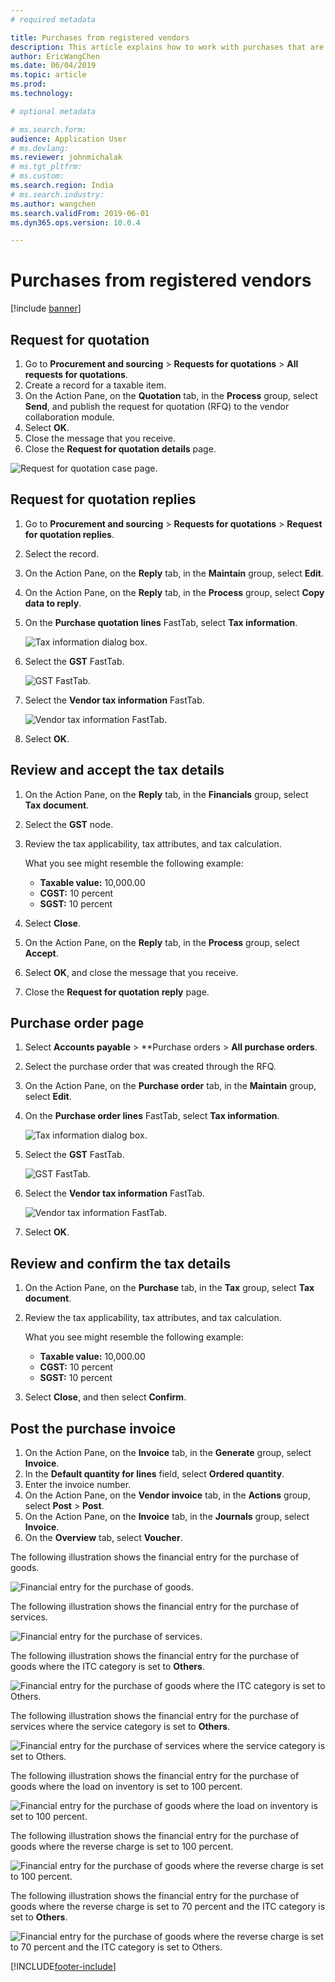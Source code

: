 ```yaml
---
# required metadata

title: Purchases from registered vendors
description: This article explains how to work with purchases that are made by registered vendors.
author: EricWangChen
ms.date: 06/04/2019
ms.topic: article
ms.prod: 
ms.technology: 

# optional metadata

# ms.search.form: 
audience: Application User
# ms.devlang: 
ms.reviewer: johnmichalak
# ms.tgt_pltfrm: 
# ms.custom: 
ms.search.region: India
# ms.search.industry: 
ms.author: wangchen
ms.search.validFrom: 2019-06-01
ms.dyn365.ops.version: 10.0.4

---
```


# Purchases from registered vendors

[!include [banner](../../includes/banner.md)]

## Request for quotation

1. Go to **Procurement and sourcing** \> **Requests for quotations** \> **All requests for quotations**.
2. Create a record for a taxable item.
3. On the Action Pane, on the **Quotation** tab, in the **Process** group, select **Send**, and publish the request for quotation (RFQ) to the vendor collaboration module.
4. Select **OK**.
5. Close the message that you receive.
6. Close the **Request for quotation details** page.

![Request for quotation case page.](../media/Annotation-2019-05-15-171525.png)

## Request for quotation replies

1. Go to **Procurement and sourcing** \> **Requests for quotations** \> **Request for quotation replies**.
2. Select the record.
3. On the Action Pane, on the **Reply** tab, in the **Maintain** group, select **Edit**.
4. On the Action Pane, on the **Reply** tab, in the **Process** group, select **Copy data to reply**.
5. On the **Purchase quotation lines** FastTab, select **Tax information**.

    ![Tax information dialog box.](../media/Annotation-2019-05-15-171959.png)

6. Select the **GST** FastTab.

    ![GST FastTab.](../media/Annotation-2019-05-15-172049.png)

7. Select the **Vendor tax information** FastTab.

    ![Vendor tax information FastTab.](../media/Annotation-2019-05-15-172136.png)

8. Select **OK**.

## Review and accept the tax details

1. On the Action Pane, on the **Reply** tab, in the **Financials** group, select **Tax document**.
2. Select the **GST** node.
3. Review the tax applicability, tax attributes, and tax calculation.

    What you see might resemble the following example:

    - **Taxable value:** 10,000.00
    - **CGST:** 10 percent
    - **SGST:** 10 percent

4. Select **Close**.
5. On the Action Pane, on the **Reply** tab, in the **Process** group, select **Accept**.
6. Select **OK**, and close the message that you receive.
7. Close the **Request for quotation reply** page.

## Purchase order page

1. Select **Accounts payable** \> **Purchase orders \> **All purchase orders**.
2. Select the purchase order that was created through the RFQ.
3. On the Action Pane, on the **Purchase order** tab, in the **Maintain** group, select **Edit**.
4. On the **Purchase order lines** FastTab, select **Tax information**.

    ![Tax information dialog box.](../media/Annotation-2019-05-15-171959.png)

5. Select the **GST** FastTab.

    ![GST FastTab.](../media/Annotation-2019-05-15-172049.png)

6. Select the **Vendor tax information** FastTab.

    ![Vendor tax information FastTab.](../media/Annotation-2019-05-15-172136.png)

7. Select **OK**.

## Review and confirm the tax details

1. On the Action Pane, on the **Purchase** tab, in the **Tax** group, select **Tax document**.
2. Review the tax applicability, tax attributes, and tax calculation.

    What you see might resemble the following example:

    - **Taxable value:** 10,000.00
    - **CGST:** 10 percent
    - **SGST:** 10 percent

3. Select **Close**, and then select **Confirm**.

## Post the purchase invoice

1. On the Action Pane, on the **Invoice** tab, in the **Generate** group, select **Invoice**.
2. In the **Default quantity for lines** field, select **Ordered quantity**.
3. Enter the invoice number.
4. On the Action Pane, on the **Vendor invoice** tab, in the **Actions** group, select **Post** \> **Post**.
5. On the Action Pane, on the **Invoice** tab, in the **Journals** group, select **Invoice**.
6. On the **Overview** tab, select **Voucher**.

The following illustration shows the financial entry for the purchase of goods.

![Financial entry for the purchase of goods.](../media/Annotation-2019-05-15-173233.png)

The following illustration shows the financial entry for the purchase of services.

![Financial entry for the purchase of services.](../media/Annotation-2019-05-15-173325.png)

The following illustration shows the financial entry for the purchase of goods where the ITC category is set to **Others**.

![Financial entry for the purchase of goods where the ITC category is set to Others.](../media/Annotation-2019-05-15-173406.png)

The following illustration shows the financial entry for the purchase of services where the service category is set to **Others**.

![Financial entry for the purchase of services where the service category is set to Others.](../media/Annotation-2019-05-15-173457.png)

The following illustration shows the financial entry for the purchase of goods where the load on inventory is set to 100 percent.

![Financial entry for the purchase of goods where the load on inventory is set to 100 percent.](../media/Annotation-2019-05-15-173548.png)

The following illustration shows the financial entry for the purchase of goods where the reverse charge is set to 100 percent.

![Financial entry for the purchase of goods where the reverse charge is set to 100 percent.](../media/Annotation-2019-05-15-173632.png)

The following illustration shows the financial entry for the purchase of goods where the reverse charge is set to 70 percent and the ITC category is set to **Others**.

![Financial entry for the purchase of goods where the reverse charge is set to 70 percent and the ITC category is set to Others.](../media/Annotation-2019-05-15-173734.png)


[!INCLUDE[footer-include](../../../includes/footer-banner.md)]
